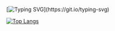 [![Typing SVG](https://readme-typing-svg.demolab.com/?lines=Hello+Everyone!+I'm+SHH;Have+nice+day!)](https://git.io/typing-svg)

[![Top Langs](https://github-readme-stats.vercel.app/api/top-langs/?username=chaosmoney&layout=donut-vertical)](https://github.com/anuraghazra/github-readme-stats)

<!--
**chaosmoney/chaosmoney** is a ✨ _special_ ✨ repository because its `README.md` (this file) appears on your GitHub profile.

Here are some ideas to get you started:

- 🔭 I’m currently working on ...
- 🌱 I’m currently learning ...
- 👯 I’m looking to collaborate on ...
- 🤔 I’m looking for help with ...
- 💬 Ask me about ...
- 📫 How to reach me: ...
- 😄 Pronouns: ...
- ⚡ Fun fact: ...
-->
